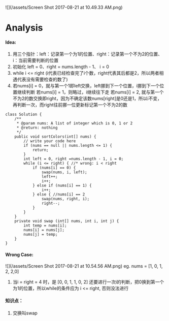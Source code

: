 ![](/assets/Screen Shot 2017-08-21 at 10.49.33 AM.png)
# Analysis
#### Idea:
1. 用三个指针：left：记录第一个为1的位置、right：记录第一个不为2的位置、i：当前需要判断的位置
2. 初始化 left = 0、right = nums.length - 1、 i = 0  
3. while i <= right (i代表已经检查完了i个数，right代表其后都是2，所以两者相遇代表没有需要检查的数了)
4. 若nums[i] = 0，就与第一个1即left交换，left挪到下一个位置，i挪到下一个位置继续判断  若nums[i] = 1，则略过，i继续往下走  若nums[i] = 2, 就与第一个不为2的数交换即right，因为不确定该数nums[right]是0还是1，所以i不变，再判断一次，而right往前挪一位更新标记第一个不为2的数


```
class Solution {
    /**
     * @param nums: A list of integer which is 0, 1 or 2 
     * @return: nothing
     */
    public void sortColors(int[] nums) {
        // write your code here
        if (nums == null || nums.length <= 1) {
            return;
        }
        int left = 0, right =nums.length - 1, i = 0;
        while (i <= right) { //* wrong: i < right
            if (nums[i] == 0) {
                swap(nums, i, left);
                left++;
                i++;
            } else if (nums[i] == 1) {
                i++;
            } else { //nums[i] == 2
                swap(nums, right, i); 
                right--;
            }
        }
    }
    private void swap (int[] nums, int i, int j) {
        int temp = nums[i];
        nums[i] = nums[j];
        nums[j] = temp;
    }
}
```

#### Wrong Case:
![](/assets/Screen Shot 2017-08-21 at 10.54.56 AM.png)
eg. nums = [1, 0, 1, 2, 2,0]
1. 当i = right = 4 时，是 [0, 0, 1, 1, 0, 2] 还要进行一次i的判断，把0换到第一个为1的位置，所以while的条件应为 i <= right, 否则没法进行
#### 知识点：
1. 交换叫swap

